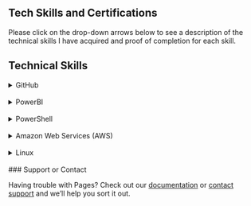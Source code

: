 ## Tech Skills and Certifications

Please click on the drop-down arrows below to see a description of the technical skills I have acquired and proof of completion for each skill.

<h2> Technical Skills </h2>

<details><summary>GitHub</summary>
  <h4> Description: </h4>
  I completed the GitHub learning lab courses offered on the GitHub website:
https://lab.github.com/courses 

<ul>
The 13 GitHub labs include an overview of fundamental GitHub skills including:
  <li>Communicating in issues and using Markdown</li>
  <li>Managing notifications</li>
  <li>Creating branches and making commits</li>
  <li>Introducing changes with pull requests and merging conflicts</li>
  <li>Creating and publishing a simple HTML website using GitHub Pages</li>
  <li>Creating Git files such as a .gitignore and migrating projects</li>
  <li>Using GitHub Apps and release-based workflows</li>
  <li>Using continuous integration with Travis CI</li>
</ul>

<h4> Course Completion: </h4>
<img src="GH 1.jpg" alt="GitHubCompletion1">

<img src="GitHubProgress2.jpg" alt="GitHubCompletion2">

<img src="GitHubProgress1.jpg" alt="GitHubCompletion1">

  </details>
  
  <br>
<details><summary>PowerBI</summary>
  <h4> Description: </h4>
  
   </details>
   
   <br>
<details><summary>PowerShell</summary>
  <h4> Description: </h4>
  
   </details>
   
   <br>
<details><summary>Amazon Web Services (AWS)</summary>
  <h4> Description: </h4>
  
   </details>
   
   <br>
<details><summary>Linux</summary>
  <h4> Description: </h4>
  
   </details>
  



<br>
### Support or Contact

Having trouble with Pages? Check out our [documentation](https://help.github.com/categories/github-pages-basics/) or [contact support](https://github.com/contact) and we’ll help you sort it out.
